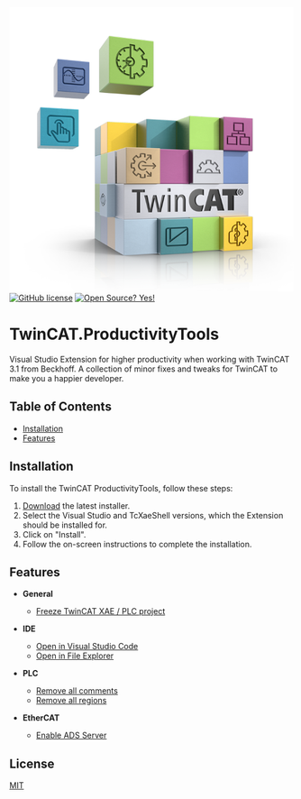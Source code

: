 ![TwinCAT logo](https://github.com/philippleidig/TwinCAT.ProductivityTools/blob/main/assets/images/TwinCAT.bmp)
[![GitHub license](https://img.shields.io/github/license/Naereen/StrapDown.js.svg)](https://github.com/philippleidig/TwinCAT.ProductivityTools/blob/main/LICENSE)
[![Open Source? Yes!](https://badgen.net/badge/Open%20Source%20%3F/Yes%21/blue?icon=github)](https://github.com/philippleidig/TcUnit-VsExtension)

# TwinCAT.ProductivityTools

Visual Studio Extension for higher productivity when working with TwinCAT 3.1 from Beckhoff.
A collection of minor fixes and tweaks for TwinCAT to make you a happier developer.

## Table of Contents
  - [Installation](#installation)
  - [Features](#features)

## Installation

To install the TwinCAT ProductivityTools, follow these steps:

1. [Download](https://github.com/philippleidig/TwinCAT.ProductivityTools/releases/latest) the latest installer.
3. Select the Visual Studio and TcXaeShell versions, which the Extension should be installed for.
4. Click on "Install".
5. Follow the on-screen instructions to complete the installation.

## Features

* **General**
  * [Freeze TwinCAT XAE / PLC project]()
	
* **IDE**
  * [Open in Visual Studio Code]()
  * [Open in File Explorer]()

* **PLC**
  * [Remove all comments]()
  * [Remove all regions]()

* **EtherCAT**
  * [Enable ADS Server]()

## License
[MIT](https://choosealicense.com/licenses/mit/)

